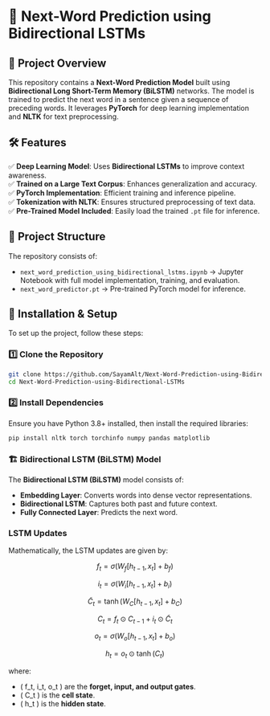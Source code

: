 # 📖 Next-Word Prediction using Bidirectional LSTMs  

## 🚀 Project Overview  

This repository contains a **Next-Word Prediction Model** built using **Bidirectional Long Short-Term Memory (BiLSTM)** networks. The model is trained to predict the next word in a sentence given a sequence of preceding words. It leverages **PyTorch** for deep learning implementation and **NLTK** for text preprocessing.  

## 🛠 Features
 
✅ **Deep Learning Model**: Uses **Bidirectional LSTMs** to improve context awareness.  
✅ **Trained on a Large Text Corpus**: Enhances generalization and accuracy.  
✅ **PyTorch Implementation**: Efficient training and inference pipeline.  
✅ **Tokenization with NLTK**: Ensures structured preprocessing of text data.  
✅ **Pre-Trained Model Included**: Easily load the trained `.pt` file for inference.  

## 📂 Project Structure  

The repository consists of:  
- `next_word_prediction_using_bidirectional_lstms.ipynb` → Jupyter Notebook with full model implementation, training, and evaluation.  
- `next_word_predictor.pt` → Pre-trained PyTorch model for inference.  

## 🔧 Installation & Setup  
To set up the project, follow these steps:  

### 1️⃣ Clone the Repository  
```bash
git clone https://github.com/SayamAlt/Next-Word-Prediction-using-Bidirectional-LSTMs.git
cd Next-Word-Prediction-using-Bidirectional-LSTMs
```

### 2️⃣ Install Dependencies

Ensure you have Python 3.8+ installed, then install the required libraries:

```bash
pip install nltk torch torchinfo numpy pandas matplotlib
```
### 🏗 Bidirectional LSTM (BiLSTM) Model

The **Bidirectional LSTM (BiLSTM)** model consists of:

- **Embedding Layer**: Converts words into dense vector representations.
- **Bidirectional LSTM**: Captures both past and future context.
- **Fully Connected Layer**: Predicts the next word.

### LSTM Updates

Mathematically, the LSTM updates are given by:

$$
f_t = \sigma(W_f [h_{t-1}, x_t] + b_f)
$$

$$
i_t = \sigma(W_i [h_{t-1}, x_t] + b_i)
$$

$$
\tilde{C}_t = \tanh(W_C [h_{t-1}, x_t] + b_C)
$$

$$
C_t = f_t \odot C_{t-1} + i_t \odot \tilde{C}_t
$$

$$
o_t = \sigma(W_o [h_{t-1}, x_t] + b_o)
$$

$$
h_t = o_t \odot \tanh(C_t)
$$

where:

- \( f_t, i_t, o_t \) are the **forget, input, and output gates**.
- \( C_t \) is the **cell state**.
- \( h_t \) is the **hidden state**.